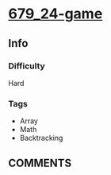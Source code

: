 # [679_24-game](https://leetcode.com/problems/24-game)

## Info

### Difficulty

Hard

### Tags

- Array
- Math
- Backtracking

## __COMMENTS__

> 

